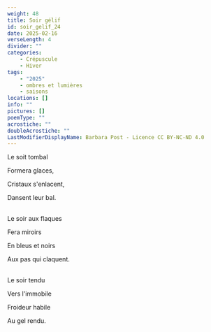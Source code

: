 ```yaml
---
weight: 48
title: Soir gélif
id: soir_gelif_24
date: 2025-02-16
verseLength: 4
divider: ""
categories:
    - Crépuscule
    - Hiver
tags:
    - "2025"
    - ombres et lumières
    - saisons
locations: []
info: ""
pictures: []
poemType: ""
acrostiche: ""
doubleAcrostiche: ""
LastModifierDisplayName: Barbara Post - Licence CC BY-NC-ND 4.0
---
```

Le soit tombal

Formera glaces,

Cristaux s'enlacent,

Dansent leur bal.

 \
Le soir aux flaques

Fera miroirs

En bleus et noirs

Aux pas qui claquent.

 \
Le soir tendu

Vers l'immobile

Froideur habile

Au gel rendu.